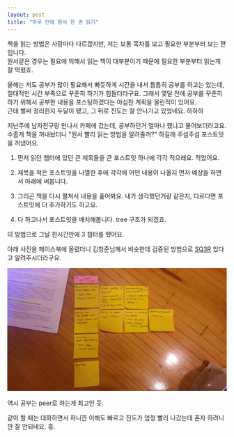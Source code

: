```yaml
---
layout: post
title: "하루 안에 원서 한 권 읽기"
---
```


책을 읽는 방법은 사람마다 다르겠지만, 저는 보통 목차를 보고 필요한 부분부터 보는 편입니다.  
원서같은 경우는 필요에 의해서 읽는 책이 대부분이기 때문에 필요한 부분부터 읽는게 잘 먹혔죠.  
  

올해는 저도 공부가 많이 필요해서 빠듯하게 시간을 내서 틈틈히 공부를 하고는 있는데, 절대적인 시간 부족으로 꾸준히 하기가 힘들더라구요. 그래서 몇달 전에 공부를 꾸준히 하기 위해서 공부한 내용을 포스팅하겠다는 야심찬 계획을 올린적이 있어요.   
근데 벌써 정리한지 두달이 됐고, 그 뒤로 진도는 잘 안나가고 있었네요. 하하하   
  
  
지난주에 남자친구랑 만나서 카페에 갔는데, 공부하던거 얼마나 했냐고 물어보더라고요.  
수줍게 책을 꺼내놨더니 "원서 빨리 읽는 방법을 알려줄까?" 하길래 주섬주섬 포스트잇을 꺼냈어요.  
  

1. 먼저 읽던 챕터에 있던 큰 제목들을 큰 포스트잇 하나에 각각 적으래요. 적었어요.  

2. 제목을 적은 포스트잇을 나열한 후에 각각에 어떤 내용이 나올지 먼저 예상을 하면서 아래에 써봅니다.  

3. 그리곤 책을 다시 펼쳐서 내용을 훑어봐요. 내가 생각했던거랑 같은지, 다르다면 포스트잇에 더 추가하기도 하고요.  

4. 다 하고나서 포스트잇을 배치해봅니다. tree 구조가 되겠죠.   
  
  
이 방법으로 그날 한시간만에 3 챕터를 뗐어요.   

아래 사진을 페이스북에 올렸더니 김창준님께서 비슷한데 검증된 방법으로 [SQ3R](http://www.ucc.vt.edu/academic_support_students/study_skills_information/sq3r_reading-study_system/index.html) 있다고 알려주시더라구요.   

![book on oneday](/images/blog/read_book.jpg)


역시 공부는 peer로 하는게 최고인 듯.  
  
같이 할 때는 대화하면서 하니깐 이해도 빠르고 진도가 엄청 빨리 나갔는데 혼자 하려니깐 잘 안되네요. 흥.  

